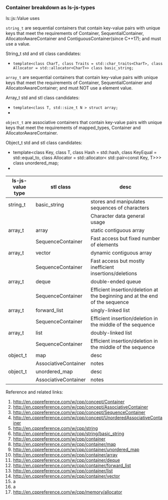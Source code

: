 
### Container breakdown as ls-js-types

ls::js::Value uses 

`string_t` are sequential containers that contain key-value pairs with unique keys that meet the requirements of  Container, SequentialContainer, AllocatorAwareContainer and ContiguousContainer(since C++17); and must use a <charT> value.

String_t std and stl class candidates:

+ `template<class CharT, class Traits = std::char_traits<CharT>, class Allocator = std::allocator<CharT>> class basic_string;`

`array_t` are sequential containers that contain key-value pairs with unique keys that meet the requirements of Container, SequentialContainer and AllocatorAwareContainer; and must NOT use a <charT> element value.

Array_t std and stl class candidates:

+ `template<class T, std::size_t N > struct array;`
+ 

`object_t` are associative containers that contain key-value pairs with unique keys that meet the requirements of mapped_types, Container and AllocatorAwareContainer.

Object_t std and stl class candidates:

+ template<class Key, class T, class Hash = std::hash<Key>, class KeyEqual = std::equal_to<Key>, class Allocator = std::allocator< std::pair<const Key, T>>> class unordered_map;
+ 


| ls-js-value type | stl class    | desc            |
| ---------------- | ------------ | --------------- |
| string_t | basic_string | stores and manipulates sequences of characters |
|              |  | Character data general usage |
| array_t | array | static contiguous array |
|              | SequenceContainer | Fast access but fixed number of elements |
| array_t | vector | dynamic contiguous array |
|              | SequenceContainer | Fast access but mostly inefficient insertions/deletions |
| array_t | deque | double-ended queue |
|              | SequenceContainer | Efficient insertion/deletion at the beginning and at the end of the sequence |
| array_t | forward_list | singly-linked list |
|              | SequenceContainer | Efficient insertion/deletion in the middle of the sequence |
| array_t | list | doubly-linked list |
|              | SequenceContainer |  Efficient insertion/deletion in the middle of the sequence |
| object_t | map | desc |
|              | AssociativeContainer  | notes |
| object_t | unordered_map | desc |
|              | AssociativeContainer  | notes |

Reference and related links:

1. http://en.cppreference.com/w/cpp/concept/Container
2. http://en.cppreference.com/w/cpp/concept/AssociativeContainer
2. http://en.cppreference.com/w/cpp/concept/SequenceContainer
3. http://en.cppreference.com/w/cpp/concept/UnorderedAssociativeContainer
5. http://en.cppreference.com/w/cpp/string
4. http://en.cppreference.com/w/cpp/string/basic_string
4. http://en.cppreference.com/w/cpp/container
4. http://en.cppreference.com/w/cpp/container/map
5. http://en.cppreference.com/w/cpp/container/unordered_map
6. http://en.cppreference.com/w/cpp/container/array
7. http://en.cppreference.com/w/cpp/container/deque
8. http://en.cppreference.com/w/cpp/container/forward_list
9. http://en.cppreference.com/w/cpp/container/list
10. http://en.cppreference.com/w/cpp/container/vector
11. a
12. a
8. http://en.cppreference.com/w/cpp/memory/allocator


